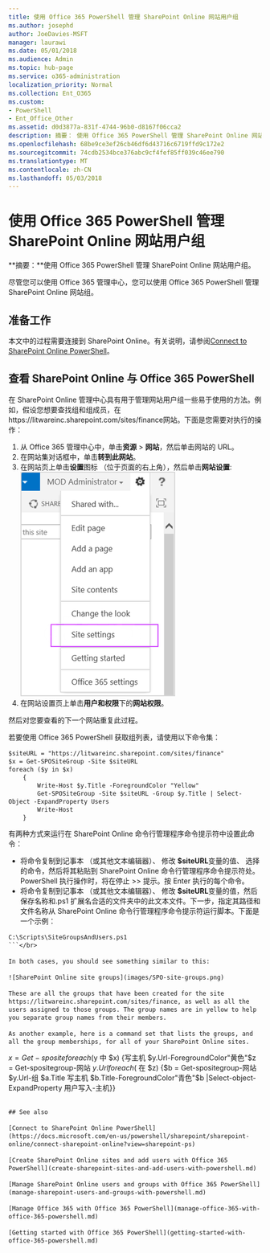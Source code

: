 ```yaml
---
title: 使用 Office 365 PowerShell 管理 SharePoint Online 网站用户组
ms.author: josephd
author: JoeDavies-MSFT
manager: laurawi
ms.date: 05/01/2018
ms.audience: Admin
ms.topic: hub-page
ms.service: o365-administration
localization_priority: Normal
ms.collection: Ent_O365
ms.custom:
- PowerShell
- Ent_Office_Other
ms.assetid: d0d3877a-831f-4744-96b0-d8167f06cca2
description: 摘要： 使用 Office 365 PowerShell 管理 SharePoint Online 网站用户组。
ms.openlocfilehash: 68be9ce3ef26cb46df6d43716c6719ffd9c172e2
ms.sourcegitcommit: 74cdb2534bce376abc9cf4fef85ff039c46ee790
ms.translationtype: MT
ms.contentlocale: zh-CN
ms.lasthandoff: 05/03/2018
---
```

# <a name="manage-sharepoint-online-site-groups-with-office-365-powershell"></a>使用 Office 365 PowerShell 管理 SharePoint Online 网站用户组

 **摘要：**使用 Office 365 PowerShell 管理 SharePoint Online 网站用户组。
  
尽管您可以使用 Office 365 管理中心，您可以使用 Office 365 PowerShell 管理 SharePoint Online 网站组。

## <a name="before-you-begin"></a>准备工作

本文中的过程需要连接到 SharePoint Online。有关说明，请参阅[Connect to SharePoint Online PowerShell](https://docs.microsoft.com/en-us/powershell/sharepoint/sharepoint-online/connect-sharepoint-online?view=sharepoint-ps)。

## <a name="view-sharepoint-online-with-office-365-powershell"></a>查看 SharePoint Online 与 Office 365 PowerShell

在 SharePoint Online 管理中心具有用于管理网站用户组一些易于使用的方法。例如，假设您想要查找组和组成员，在https://litwareinc.sharepoint.com/sites/finance网站。下面是您需要对执行的操作：

1. 从 Office 365 管理中心中，单击**资源** > **网站**，然后单击网站的 URL。
2. 在网站集对话框中，单击**转到此网站**。
3. 在网站页上单击**设置**图标 （位于页面的右上角），然后单击**网站设置**:</br>
![SharePoint Online 网站设置](images/spo-site-settings.png)</br>
4. 在网站设置页上单击**用户和权限**下的**网站权限**。

然后对您要查看的下一个网站重复此过程。

若要使用 Office 365 PowerShell 获取组列表，请使用以下命令集：

```
$siteURL = "https://litwareinc.sharepoint.com/sites/finance"
$x = Get-SPOSiteGroup -Site $siteURL
foreach ($y in $x)
    {
        Write-Host $y.Title -ForegroundColor "Yellow"
        Get-SPOSiteGroup -Site $siteURL -Group $y.Title | Select-Object -ExpandProperty Users
        Write-Host
    }
```

有两种方式来运行在 SharePoint Online 命令行管理程序命令提示符中设置此命令：
- 将命令复制到记事本 （或其他文本编辑器）、 修改 **$siteURL**变量的值、 选择的命令，然后将其粘贴到 SharePoint Online 命令行管理程序命令提示符处。PowerShell 执行操作时，将在停止 >> 提示。按 Enter 执行的每个命令。</br>
- 将命令复制到记事本 （或其他文本编辑器）、 修改 **$siteURL**变量的值，然后保存名称和.ps1 扩展名合适的文件夹中的此文本文件。下一步，指定其路径和文件名称从 SharePoint Online 命令行管理程序命令提示符运行脚本。下面是一个示例：</br>
```
C:\Scripts\SiteGroupsAndUsers.ps1
```</br>

In both cases, you should see something similar to this:

![SharePoint Online site groups](images/SPO-site-groups.png)

These are all the groups that have been created for the site https://litwareinc.sharepoint.com/sites/finance, as well as all the users assigned to those groups. The group names are in yellow to help you separate group names from their members.

As another example, here is a command set that lists the groups, and all the group memberships, for all of your SharePoint Online sites.

```
$x = Get-sposite foreach ($y 中 $x) {写主机 $y.Url-ForegroundColor"黄色"$z = Get-spositegroup-网站 $y.Url foreach ($ 在 $z) {$b = Get-spositegroup-网站 $y.Url-组 $a.Title 写主机 $b.Title-ForegroundColor"青色"$b |Select-object-ExpandProperty 用户写入-主机}}
```
    
## See also

[Connect to SharePoint Online PowerShell](https://docs.microsoft.com/en-us/powershell/sharepoint/sharepoint-online/connect-sharepoint-online?view=sharepoint-ps)

[Create SharePoint Online sites and add users with Office 365 PowerShell](create-sharepoint-sites-and-add-users-with-powershell.md)

[Manage SharePoint Online users and groups with Office 365 PowerShell](manage-sharepoint-users-and-groups-with-powershell.md)

[Manage Office 365 with Office 365 PowerShell](manage-office-365-with-office-365-powershell.md)
  
[Getting started with Office 365 PowerShell](getting-started-with-office-365-powershell.md)

